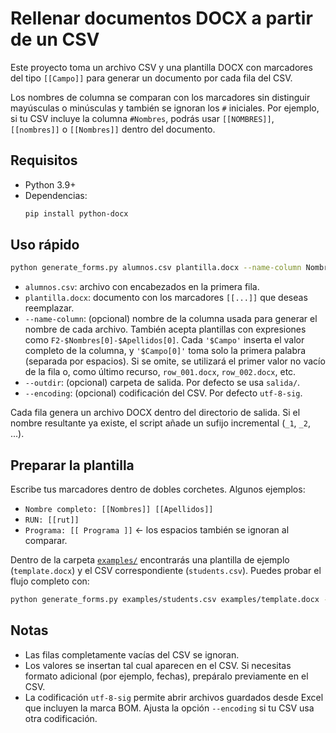 # Rellenar documentos DOCX a partir de un CSV

Este proyecto toma un archivo CSV y una plantilla DOCX con marcadores del tipo
`[[Campo]]` para generar un documento por cada fila del CSV.

Los nombres de columna se comparan con los marcadores sin distinguir mayúsculas
o minúsculas y también se ignoran los `#` iniciales. Por ejemplo, si tu CSV
incluye la columna `#Nombres`, podrás usar `[[NOMBRES]]`, `[[nombres]]` o
`[[Nombres]]` dentro del documento.

## Requisitos

- Python 3.9+
- Dependencias:
  ```bash
  pip install python-docx
  ```

## Uso rápido

```bash
python generate_forms.py alumnos.csv plantilla.docx --name-column Nombres
```

- `alumnos.csv`: archivo con encabezados en la primera fila.
- `plantilla.docx`: documento con los marcadores `[[...]]` que deseas reemplazar.
- `--name-column`: (opcional) nombre de la columna usada para generar el nombre
  de cada archivo. También acepta plantillas con expresiones como
  `F2-$Nombres[0]-$Apellidos[0]`. Cada `'$Campo'` inserta el valor completo de
  la columna, y `'$Campo[0]'` toma solo la primera palabra (separada por
  espacios). Si se omite, se utilizará el primer valor no vacío de la fila o,
  como último recurso, `row_001.docx`, `row_002.docx`, etc.
- `--outdir`: (opcional) carpeta de salida. Por defecto se usa `salida/`.
- `--encoding`: (opcional) codificación del CSV. Por defecto `utf-8-sig`.

Cada fila genera un archivo DOCX dentro del directorio de salida. Si el nombre
resultante ya existe, el script añade un sufijo incremental (`_1`, `_2`, ...).

## Preparar la plantilla

Escribe tus marcadores dentro de dobles corchetes. Algunos ejemplos:

- `Nombre completo: [[Nombres]] [[Apellidos]]`
- `RUN: [[rut]]`
- `Programa: [[ Programa ]]`  ← los espacios también se ignoran al comparar.

Dentro de la carpeta [`examples/`](examples/) encontrarás una plantilla de
ejemplo (`template.docx`) y el CSV correspondiente (`students.csv`). Puedes
probar el flujo completo con:

```bash
python generate_forms.py examples/students.csv examples/template.docx --name-column Nombres --outdir examples/output
```

## Notas

- Las filas completamente vacías del CSV se ignoran.
- Los valores se insertan tal cual aparecen en el CSV. Si necesitas formato
  adicional (por ejemplo, fechas), prepáralo previamente en el CSV.
- La codificación `utf-8-sig` permite abrir archivos guardados desde Excel que
  incluyen la marca BOM. Ajusta la opción `--encoding` si tu CSV usa otra
  codificación.

